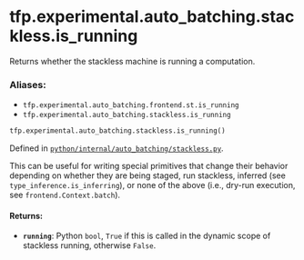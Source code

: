 <div itemscope itemtype="http://developers.google.com/ReferenceObject">
<meta itemprop="name" content="tfp.experimental.auto_batching.stackless.is_running" />
<meta itemprop="path" content="Stable" />
</div>

# tfp.experimental.auto_batching.stackless.is_running

Returns whether the stackless machine is running a computation.

### Aliases:

* `tfp.experimental.auto_batching.frontend.st.is_running`
* `tfp.experimental.auto_batching.stackless.is_running`

``` python
tfp.experimental.auto_batching.stackless.is_running()
```



Defined in [`python/internal/auto_batching/stackless.py`](https://github.com/tensorflow/probability/tree/master/tensorflow_probability/python/internal/auto_batching/stackless.py).

<!-- Placeholder for "Used in" -->

This can be useful for writing special primitives that change their behavior
depending on whether they are being staged, run stackless, inferred (see
`type_inference.is_inferring`), or none of the above (i.e., dry-run execution,
see `frontend.Context.batch`).

#### Returns:


* <b>`running`</b>: Python `bool`, `True` if this is called in the dynamic scope of
  stackless running, otherwise `False`.
